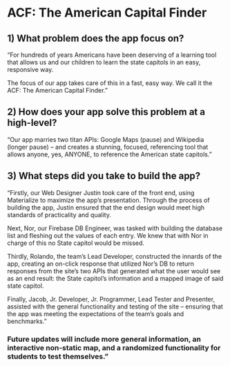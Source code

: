 # ACF: The American Capital Finder

## 1)	What problem does the app focus on?
“For hundreds of years Americans have been deserving of a learning tool that allows us and our children to learn the state capitols in an easy, responsive way.  

The focus of our app takes care of this in a fast, easy way. We call it the ACF: The American Capital Finder.”

## 2) How does your app solve this problem at a high-level?
“Our app marries two titan APIs: Google Maps (pause) and Wikipedia (longer pause) – and creates a stunning, focused, referencing tool that allows anyone, yes, ANYONE, to reference the American state capitols.”

## 3)	What steps did you take to build the app?
“Firstly, our Web Designer Justin took care of the front end, using Materialize to maximize the app’s presentation. Through the process of building the app, Justin ensured that the end design would meet high standards of practicality and quality.

Next, Nor, our Firebase DB Engineer, was tasked with building the database list and fleshing out the values of each entry. We knew that with Nor in charge of this no State capitol would be missed.

Thirdly, Rolando, the team’s Lead Developer, constructed the innards of the app, creating an on-click response that utilized Nor’s DB to return responses from the site’s two APIs that generated what the user would see as an end result: the State capitol’s information and a mapped image of said state capitol. 

Finally, Jacob, Jr. Developer, Jr. Programmer, Lead Tester and Presenter, assisted with the general functionality and testing of the site – ensuring that the app was meeting the expectations of the team’s goals and benchmarks.”

### Future updates will include more general information, an interactive non-static map, and a randomized functionality for students to test themselves.”
